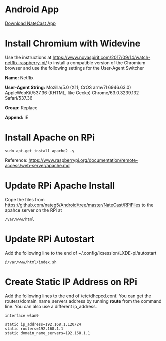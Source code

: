 # Android App

[Download NateCast App](https://github.com/nateg5/Android/raw/master/NateCast/app/app-release.apk)

# Install Chromium with Widevine

Use the instructions at https://www.novaspirit.com/2017/09/14/watch-netflix-raspberry-pi/ to install a compatible version of the Chromium browser and use the following settings for the User-Agent Switcher

**Name:** Netflix

**User-Agent String:** Mozilla/5.0 (X11; CrOS armv7l 6946.63.0) AppleWebKit/537.36 (KHTML, like Gecko) Chrome/63.0.3239.132 Safari/537.36

**Group:** Replace

**Append:** IE

# Install Apache on RPi

```
sudo apt-get install apache2 -y
```

Reference: https://www.raspberrypi.org/documentation/remote-access/web-server/apache.md

# Update RPi Apache Install

Cope the files from https://github.com/nateg5/Android/tree/master/NateCast/RPiFiles to the apahce server on the RPi at

```
/var/www/html
```

# Update RPi Autostart

Add the following line to the end of ~/.config/lxsession/LXDE-pi/autostart

```
@/var/www/html/index.sh
```

# Create Static IP Address on RPi

Add the following lines to the end of /etc/dhcpcd.conf. You can get the routers/domain_name_servers address by running **route** from the command line. You can also use a different ip_address.

```
interface wlan0

static ip_address=192.168.1.120/24
static routers=192.168.1.1
static domain_name_servers=192.168.1.1
```
